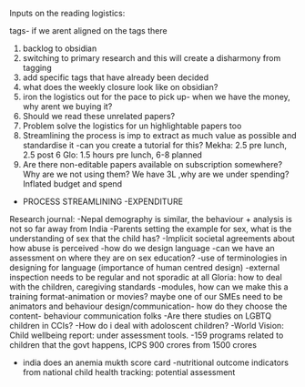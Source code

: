 Inputs on the reading logistics: 


tags- if we arent aligned on the tags there 
1. backlog to obsidian 
2. switching to primary research and this will create a disharmony from tagging 
3. add specific tags that have already been decided 
4. what does the weekly closure look like on obsidian? 
5. iron the logistics out for the pace to pick up- when we have the money, why arent we buying it? 
6. Should we read these unrelated papers? 
7. Problem solve the logistics for un highlightable papers too
8. Streamlining the process is imp to extract as much value as possible and standardise it -can you create a tutorial for this? 
Mekha: 2.5 pre lunch, 2.5 post 6
Glo: 1.5 hours pre lunch, 6-8 planned
9. Are there non-editable papers available on subscription somewhere? Why are we not using them? 
We have 3L ,why are we under spending? Inflated budget and spend 
- PROCESS STREAMLINING 
-EXPENDITURE 

Research journal: 
-Nepal demography is similar, the behaviour + analysis is not so far away from India 
-Parents setting the example for sex, what is the understanding of sex that the child has? 
-Implicit societal agreements about how abuse is perceived 
-how do we design language
-can we have an assessment on where they are on sex education?
-use of terminologies in designing for language (importance of human centred design) 
-external inspection needs to be regular and not sporadic at all
Gloria: how to deal with the children, caregiving standards 
-modules, how can we make this a training format-animation or movies? 
maybe one of our SMEs need to be animators and behaviour design/communication- how do they choose the content- behaviour communication folks 
-Are there studies on LGBTQ children in CCIs? 
-How do i deal with adoloscent children?
-World Vision: Child wellbeing report: under assessment tools. 
-159 programs related to children that the govt happens, ICPS 900 crores from 1500 crores
- india does an anemia mukth score card
-nutritional outcome indicators from national child health tracking: potential assessment 

